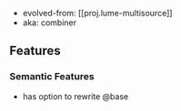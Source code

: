 
- evolved-from: [[proj.lume-multisource]]
- aka: combiner

## Features


### Semantic Features

- has option to rewrite @base